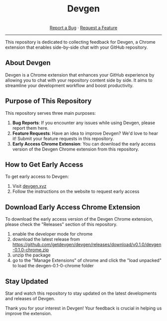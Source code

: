
<div align="center">
  <h1>Devgen</h1>
  <br />
  <a href="https://github.com/getdevgen/devgen/issues/new?assignees=imotai&labels=bug&projects=&template=bug_report.md&title=bug%3A">Report a Bug</a>
  ·
  <a href="https://github.com/getdevgen/devgen/issues/new?assignees=imotai&labels=enhancement&projects=&template=feature_request.md&title=feat%3A+">Request a Feature</a>
</div>

---


This repository is dedicated to collecting feedback for Devgen, a Chrome extension that enables side-by-side chat with your GitHub repository.

## About Devgen

Devgen is a Chrome extension that enhances your GitHub experience by allowing you to chat with your repository content side by side. It aims to streamline your development workflow and boost productivity.

## Purpose of This Repository

This repository serves three main purposes:

1. **Bug Reports**: If you encounter any issues while using Devgen, please report them here.
2. **Feature Requests**: Have an idea to improve Devgen? We'd love to hear it! Submit your feature requests in this repository.
3. **Early Access Chrome Extension**: You can download the early access version of the Devgen Chrome extension from this repository.

## How to Get Early Access

To get early access to Devgen:

1. Visit [devgen.xyz](https://devgen.xyz)
2. Follow the instructions on the website to request early access

## Download Early Access Chrome Extension

To download the early access version of the Devgen Chrome extension, please check the "Releases" section of this repository.
1. enable the developer mode for chrome
2. download the latest release from https://github.com/getdevgen/devgen/releases/download/v0.1.0/devgen-0.1.0-chrome.zip
3. unzip the package 
4. go to the "Manage Extensions" of chrome and click the "load unpacked"  to load the devgen-0.1-0-chrome folder

## Stay Updated

Star and watch this repository to stay updated on the latest developments and releases of Devgen.

Thank you for your interest in Devgen! Your feedback is crucial in helping us improve the extension.
